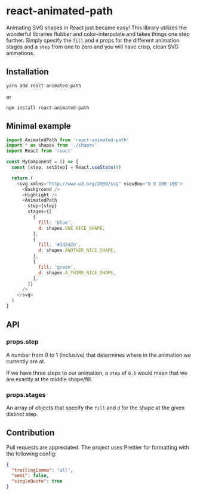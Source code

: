 # react-animated-path
Animating SVG shapes in React just became easy! This library utilizes the
wonderful libraries flubber and color-interpolate and takes things one
step further. Simply specify the `fill` and `d` props for the different
animation stages and a `step` from one to zero and you will have crisp,
clean SVG animations.

## Installation
```
yarn add react-animated-path
```

or

```
npm install react-animated-path
```

## Minimal example

```javascript
import AnimatedPath from 'react-animated-path'
import * as shapes from './shapes'
import React from 'react'

const MyComponent = () => {
  const [step, setStep] = React.useState(0)

  return (
    <svg xmlns="http://www.w3.org/2000/svg" viewBox="0 0 100 100">
      <Background />
      <Highlight />
      <AnimatedPath
        step={step}
        stages={[
          {
            fill: 'blue',
            d: shapes.ONE_NICE_SHAPE,
          },
          {
            fill: '#2d2d2d',
            d: shapes.ANOTHER_NICE_SHAPE,
          },
          {
            fill: 'green',
            d: shapes.A_THIRD_NICE_SHAPE,
          },
        ]}
      />
    </svg>
  )
}
```

## API

### props.step
A number from 0 to 1 (inclusive) that determines where in the animation
we currently are at.

If we have three steps to our animation, a `step` of `0.5` would mean
that we are exactly at the middle shape/fill.

### props.stages
An array of objects that specify the `fill` and `d` for the shape at the
given distinct step.

## Contribution
Pull requests are appreciated. The project uses Prettier for formatting
with the following config:

```json
{
  "trailingComma": "all",
  "semi": false,
  "singleQuote": true
}
```
